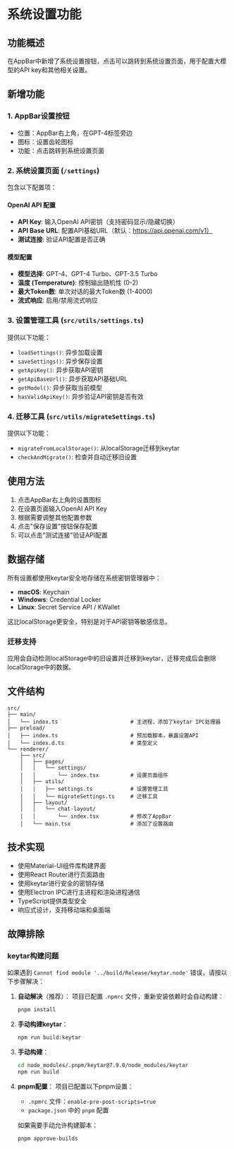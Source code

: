 # 系统设置功能

## 功能概述

在AppBar中新增了系统设置按钮，点击可以跳转到系统设置页面，用于配置大模型的API key和其他相关设置。

## 新增功能

### 1. AppBar设置按钮

- 位置：AppBar右上角，在GPT-4标签旁边
- 图标：设置齿轮图标
- 功能：点击跳转到系统设置页面

### 2. 系统设置页面 (`/settings`)

包含以下配置项：

#### OpenAI API 配置

- **API Key**: 输入OpenAI API密钥（支持密码显示/隐藏切换）
- **API Base URL**: 配置API基础URL（默认：https://api.openai.com/v1）
- **测试连接**: 验证API配置是否正确

#### 模型配置

- **模型选择**: GPT-4、GPT-4 Turbo、GPT-3.5 Turbo
- **温度 (Temperature)**: 控制输出随机性 (0-2)
- **最大Token数**: 单次对话的最大Token数 (1-4000)
- **流式响应**: 启用/禁用流式响应

### 3. 设置管理工具 (`src/utils/settings.ts`)

提供以下功能：

- `loadSettings()`: 异步加载设置
- `saveSettings()`: 异步保存设置
- `getApiKey()`: 异步获取API密钥
- `getApiBaseUrl()`: 异步获取API基础URL
- `getModel()`: 异步获取当前模型
- `hasValidApiKey()`: 异步验证API密钥是否有效

### 4. 迁移工具 (`src/utils/migrateSettings.ts`)

提供以下功能：

- `migrateFromLocalStorage()`: 从localStorage迁移到keytar
- `checkAndMigrate()`: 检查并自动迁移旧设置

## 使用方法

1. 点击AppBar右上角的设置图标
2. 在设置页面输入OpenAI API Key
3. 根据需要调整其他配置参数
4. 点击"保存设置"按钮保存配置
5. 可以点击"测试连接"验证API配置

## 数据存储

所有设置都使用keytar安全地存储在系统密钥管理器中：

- **macOS**: Keychain
- **Windows**: Credential Locker
- **Linux**: Secret Service API / KWallet

这比localStorage更安全，特别是对于API密钥等敏感信息。

### 迁移支持

应用会自动检测localStorage中的旧设置并迁移到keytar，迁移完成后会删除localStorage中的数据。

## 文件结构

```
src/
├── main/
│   └── index.ts                       # 主进程，添加了keytar IPC处理器
├── preload/
│   ├── index.ts                       # 预加载脚本，暴露设置API
│   └── index.d.ts                     # 类型定义
└── renderer/
    ├── src/
    │   ├── pages/
    │   │   └── settings/
    │   │       └── index.tsx          # 设置页面组件
    │   ├── utils/
    │   │   ├── settings.ts            # 设置管理工具
    │   │   └── migrateSettings.ts     # 迁移工具
    │   ├── layout/
    │   │   └── chat-layout/
    │   │       └── index.tsx          # 修改了AppBar
    │   └── main.tsx                   # 添加了设置路由
```

## 技术实现

- 使用Material-UI组件库构建界面
- 使用React Router进行页面路由
- 使用keytar进行安全的密钥存储
- 使用Electron IPC进行主进程和渲染进程通信
- TypeScript提供类型安全
- 响应式设计，支持移动端和桌面端

## 故障排除

### keytar构建问题

如果遇到 `Cannot find module '../build/Release/keytar.node'` 错误，请按以下步骤解决：

1. **自动解决**（推荐）：
   项目已配置 `.npmrc` 文件，重新安装依赖时会自动构建：

   ```bash
   pnpm install
   ```

2. **手动构建keytar**：

   ```bash
   npm run build:keytar
   ```

3. **手动构建**：

   ```bash
   cd node_modules/.pnpm/keytar@7.9.0/node_modules/keytar
   npm run build
   ```

4. **pnpm配置**：
   项目已配置以下pnpm设置：
   - `.npmrc` 文件：`enable-pre-post-scripts=true`
   - `package.json` 中的 `pnpm` 配置

   如果需要手动允许构建脚本：

   ```bash
   pnpm approve-builds
   ```
